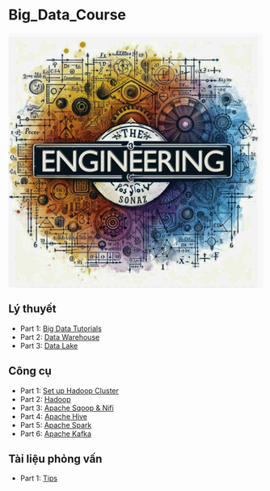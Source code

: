# Big_Data_Course

  <td>
    <img src="https://github.com/SonAz/Big_Data_Analytics_Course/blob/main/image/Artboard%201.png" alt="png" align="center"/>
  </td>

  
## Lý thuyết
- Part 1: [Big Data Tutorials](https://docs.google.com/document/d/15aNk6cEW_XPBxUirWHEAgTjl0aeYrq_-I0Rh_h5I_GU/edit?tab=t.0#heading=h.bv8d183h2wvq)
- Part 2: [Data Warehouse](https://docs.google.com/document/d/1O6jdSem_M5d2IwxtBGoAFV1cFIg2-UzRT3l8k9CXybw/edit?usp=sharing)
- Part 3: [Data Lake](https://docs.google.com/document/d/1UO63WxDbTrZ7NEK00eifPjbvCOnFpCJAYRR4O34gZdk/edit?usp=sharing)

## Công cụ
- Part 1: [Set up Hadoop Cluster](https://docs.google.com/document/d/15mHJC7PxNwnKRpbk_Q-D7mPXwMALHV3fo3yp4UJBGos/edit?tab=t.0#heading=h.ulruwnnhwqrm)
- Part 2: [Hadoop](https://docs.google.com/document/d/1fuRU8vOQh18coH88ClOFsh3sfc4TAQLwnAF70E7eTQA/edit?usp=sharing)
- Part 3: [Apache Sqoop & Nifi](https://docs.google.com/document/d/1BtQ7DL2qpPSbwkF1bI4B2WkhfeS85UuI2JKvyvc8zWY/edit?tab=t.0)
- Part 4: [Apache Hive](https://docs.google.com/document/d/1SxFsKkF76FUX2ctr0pkmRbbbqQJBHvGiMtwZcnpJECs/edit?tab=t.0)   
- Part 5: [Apache Spark](https://docs.google.com/document/d/11N5TOF37ENV1nthbLtmSdPlkjI7KuaYidt-gc4XzGNU/edit?tab=t.0)
- Part 6: [Apache Kafka](https://docs.google.com/document/d/1hcvC69A28BBUBYh6Cmpw80YT7isyh2dX2O9GWAQJ4MI/edit?usp=sharing)

## Tài liệu phỏng vấn
- Part 1: [Tips](https://docs.google.com/document/d/1ya6684MRKgPdSSDcAXcXaekV1gotrgTjG17g7LOngCY/edit?tab=t.0#heading=h.ysif4f6xturb)
